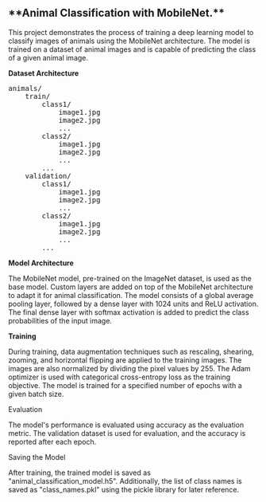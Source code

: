 <h2>**Animal Classification with MobileNet.**</h2>

This project demonstrates the process of training a deep learning model to classify images of animals using the MobileNet architecture. The model is trained on a dataset of animal images and is capable of predicting the class of a given animal image.


**Dataset Architecture**

<pre>
animals/
    train/
        class1/
            image1.jpg
            image2.jpg
            ...
        class2/
            image1.jpg
            image2.jpg
            ...
        ...
    validation/
        class1/
            image1.jpg
            image2.jpg
            ...
        class2/
            image1.jpg
            image2.jpg
            ...
        ...
</pre> 

**Model Architecture**

The MobileNet model, pre-trained on the ImageNet dataset, is used as the base model. Custom layers are added on top of the MobileNet architecture to adapt it for animal classification. The model consists of a global average pooling layer, followed by a dense layer with 1024 units and ReLU activation. The final dense layer with softmax activation is added to predict the class probabilities of the input image.

**Training**

During training, data augmentation techniques such as rescaling, shearing, zooming, and horizontal flipping are applied to the training images. The images are also normalized by dividing the pixel values by 255. The Adam optimizer is used with categorical cross-entropy loss as the training objective. The model is trained for a specified number of epochs with a given batch size.

Evaluation

The model's performance is evaluated using accuracy as the evaluation metric. The validation dataset is used for evaluation, and the accuracy is reported after each epoch.

Saving the Model

After training, the trained model is saved as "animal_classification_model.h5". Additionally, the list of class names is saved as "class_names.pkl" using the pickle library for later reference.
